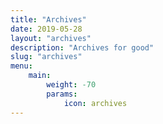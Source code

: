 ```yaml
---
title: "Archives"
date: 2019-05-28
layout: "archives"
description: "Archives for good"
slug: "archives"
menu:
    main:
        weight: -70
        params: 
            icon: archives
---
```

